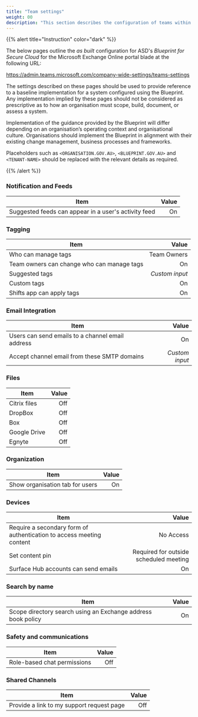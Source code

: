 ```yaml
---
title: "Team settings"
weight: 00
description: "This section describes the configuration of teams within Microsoft Teams associated with systems built according to guidance in ASD's Blueprint for Secure Cloud."
---
```


{{% alert title="Instruction" color="dark" %}}
 
The below pages outline the *as built* configuration for ASD's *Blueprint for Secure Cloud* for the Microsoft Exchange Online portal blade at the following URL: 
 
https://admin.teams.microsoft.com/company-wide-settings/teams-settings

The settings described on these pages should be used to provide reference to a baseline implementation for a system configured using the Blueprint. Any implementation implied by these pages should not be considered as prescriptive as to how an organisation must scope, build, document, or assess a system.

Implementation of the guidance provided by the Blueprint will differ depending on an organisation’s operating context and organisational culture. Organisations should implement the Blueprint in alignment with their existing change management, business processes and frameworks.

Placeholders such as `<ORGANISATION.GOV.AU>`, `<BLUEPRINT.GOV.AU>` and `<TENANT-NAME>` should be replaced with the relevant details as required.
 
{{% /alert %}}

### Notification and Feeds

| Item                                                 | Value |
| ---------------------------------------------------- | ----: |
| Suggested feeds can appear in a user's activity feed |    On |

### Tagging

| Item                                       |          Value |
| ------------------------------------------ | -------------: |
| Who can manage tags                        |    Team Owners |
| Team owners can change who can manage tags |             On |
| Suggested tags                             | *Custom input* |
| Custom tags                                |             On |
| Shifts app can apply tags                  |             On |

### Email Integration

| Item                                             |          Value |
| ------------------------------------------------ | -------------: |
| Users can send emails to a channel email address |             On |
| Accept channel email from these SMTP domains     | *Custom input* |

### Files

| Item         | Value |
| ------------ | ----: |
| Citrix files |   Off |
| DropBox      |   Off |
| Box          |   Off |
| Google Drive |   Off |
| Egnyte       |   Off |

### Organization

| Item                            | Value |
| ------------------------------- | ----: |
| Show organisation tab for users |    On |

### Devices

| Item                                                                 |                                  Value |
| -------------------------------------------------------------------- | -------------------------------------: |
| Require a secondary form of authentication to access meeting content |                              No Access |
| Set content pin                                                      | Required for outside scheduled meeting |
| Surface Hub accounts can send emails                                 |                                     On |

### Search by name  

| Item                                                         | Value |
| ------------------------------------------------------------ | ----: |
| Scope directory search using an Exchange address book policy |    On |

### Safety and communications   

| Item                        | Value |
| --------------------------- | ----: |
| Role-based chat permissions |   Off |

### Shared Channels

| Item                                      | Value |
| ----------------------------------------- | ----: |
| Provide a link to my support request page |   Off |